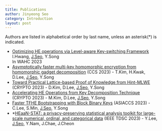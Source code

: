 ```yaml
---
title: Publications
author: Jinyeong Seo
category: Introduction
layout: post
---
```


Authors are listed in alphabetical order by last name, unless an asterisk(\*) is indicated.

- [Optimizing HE operations via Level-aware Key-switching Framework] <br/>
  I.Hwang, <ins>J.Seo</ins>, Y.Song <br/>
  In WAHC 2023 
- [Asymptotically faster multi-key homomorphic encryption from homomorphic gadget decomposition] (CCS 2023) - T.Kim, H.Kwak, D.Lee, <ins>J.Seo</ins>, Y.Song
- [Toward Practical Lattice-based Proof of Knowledge from Hint-MLWE] (CRYPTO 2023) - D.Kim, D.Lee, <ins>J.Seo</ins>, Y.Song
- [Accelerating HE Operations from Key Decomposition Technique] (CRYPTO 2023) - M.Kim, D.Lee, <ins>J.Seo</ins>, Y.Song
- [Faster TFHE Bootstrapping with Block Binary Keys] (ASIACCS 2023) - C.Lee, S.Min, <ins>J.Seo</ins>, Y.Song
- \*[HEaaN-STAT: a privacy-preserving statistical analysis toolkit for large-scale numerical, ordinal, and categorical data] (IEEE TDSC 2023) - Y.Lee, <ins>J.Seo</ins>, Y.Nam, J.Chae, J.Cheon

[Optimizing HE operations via Level-aware Key-switching Framework]: https://eprint.iacr.org/2023/1328
[Asymptotically faster multi-key homomorphic encryption from homomorphic gadget decomposition]: https://eprint.iacr.org/2022/347
[Toward Practical Lattice-based Proof of Knowledge from Hint-MLWE]: https://eprint.iacr.org/2023/623
[Accelerating HE Operations from Key Decomposition Technique]: https://eprint.iacr.org/2023/413
[Faster TFHE Bootstrapping with Block Binary Keys]: https://eprint.iacr.org/2023/958
[HEaaN-STAT: a privacy-preserving statistical analysis toolkit for large-scale numerical, ordinal, and categorical data]: https://ieeexplore.ieee.org/abstract/document/10123977

